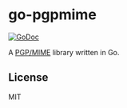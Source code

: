 # go-pgpmime

[![GoDoc](https://godoc.org/github.com/emersion/go-pgpmime?status.svg)](https://godoc.org/github.com/emersion/go-pgpmime)

A [PGP/MIME](https://tools.ietf.org/html/rfc3156) library written in Go.

## License

MIT
